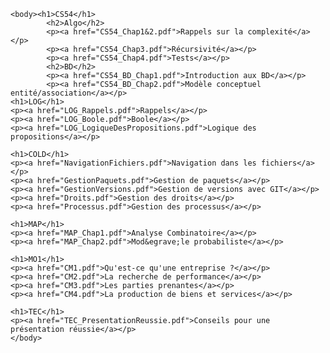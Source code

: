 <!DOCTYPE html>
<html lang=fr>
    <head><title>Fiches 1A TN</title>
    <style> p{font-family: -apple-system, BlinkMacSystemFont, 'Segoe UI', Roboto, Oxygen, Ubuntu, Cantarell, 'Open Sans', 'Helvetica Neue', sans-serif;}</style>
    <style> h1{font-family: -apple-system, BlinkMacSystemFont, 'Segoe UI', Roboto, Oxygen, Ubuntu, Cantarell, 'Open Sans', 'Helvetica Neue', sans-serif;}</style>
    <style> h2{font-family: -apple-system, BlinkMacSystemFont, 'Segoe UI', Roboto, Oxygen, Ubuntu, Cantarell, 'Open Sans', 'Helvetica Neue', sans-serif;}</style>
    <style>h2{padding-left: 35px};</style>
    </head>


    <body><h1>CS54</h1>
            <h2>Algo</h2>
            <p><a href="CS54_Chap1&2.pdf">Rappels sur la complexité</a></p>
            <p><a href="CS54_Chap3.pdf">Récursivité</a></p>
            <p><a href="CS54_Chap4.pdf">Tests</a></p>
            <h2>BD</h2>
            <p><a href="CS54_BD_Chap1.pdf">Introduction aux BD</a></p>
            <p><a href="CS54_BD_Chap2.pdf">Modèle conceptuel entité/association</a></p>
    <h1>LOG</h1>
    <p><a href="LOG_Rappels.pdf">Rappels</a></p>
    <p><a href="LOG_Boole.pdf">Boole</a></p>
    <p><a href="LOG_LogiqueDesPropositions.pdf">Logique des propositions</a></p>

    <h1>COLD</h1>
    <p><a href="NavigationFichiers.pdf">Navigation dans les fichiers</a></p>
    <p><a href="GestionPaquets.pdf">Gestion de paquets</a></p>
    <p><a href="GestionVersions.pdf">Gestion de versions avec GIT</a></p>
    <p><a href="Droits.pdf">Gestion des droits</a></p>
    <p><a href="Processus.pdf">Gestion des processus</a></p>    

    <h1>MAP</h1>
    <p><a href="MAP_Chap1.pdf">Analyse Combinatoire</a></p>
    <p><a href="MAP_Chap2.pdf">Mod&egrave;le probabiliste</a></p>

    <h1>MO1</h1>
    <p><a href="CM1.pdf">Qu'est-ce qu'une entreprise ?</a></p>
    <p><a href="CM2.pdf">La recherche de performance</a></p>
    <p><a href="CM3.pdf">Les parties prenantes</a></p>
    <p><a href="CM4.pdf">La production de biens et services</a></p>
        
    <h1>TEC</h1>
    <p><a href="TEC_PresentationReussie.pdf">Conseils pour une présentation réussie</a></p>
    </body>
</html>
